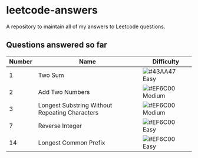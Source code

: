 # leetcode-answers
A repository to maintain all of my answers to Leetcode questions.

## Questions answered so far
|  Number | Name | Difficulty
| - | -                                                 | -                                                               |
| 1 | Two Sum                                           | ![#43AA47](https://placehold.it/15/43AA47/000000?text=+) Easy   |
| 2 | Add Two Numbers                                   | ![#EF6C00](https://placehold.it/15/EF6C00/000000?text=+) Medium |
| 3 | Longest Substring Without Repeating Characters    | ![#EF6C00](https://placehold.it/15/EF6C00/000000?text=+) Medium |
| 7 | Reverse Integer                                   | ![#EF6C00](https://placehold.it/15/EF6C00/000000?text=+) Easy   |
| 14 | Longest Common Prefix                              | ![#EF6C00](https://placehold.it/15/EF6C00/000000?text=+) Easy   |
